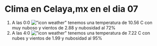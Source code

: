 # Clima en Celaya,mx en el dia 07

1. A las 0:0 !["icon weather"](http://openweathermap.org/img/w/04n.png) tenemos una temperatura de 10.56 C con muy nuboso y  vientos de 2.88 y nubosidad al 72%
1. A las 4:0 !["icon weather"](http://openweathermap.org/img/w/04n.png) tenemos una temperatura de 7.22 C con nubes y  vientos de 1.99 y nubosidad al 95%
